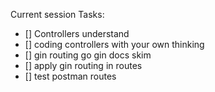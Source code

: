 Current session Tasks:
- [] Controllers understand
- [] coding controllers with your own thinking 
- [] gin routing go gin docs skim
- [] apply gin routing in routes
- [] test postman routes


